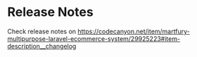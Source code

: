 # Release Notes

Check release notes on https://codecanyon.net/item/martfury-multipurpose-laravel-ecommerce-system/29925223#item-description__changelog
